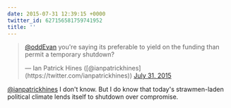 ```yaml
---
date: 2015-07-31 12:39:15 +0000
twitter_id: 627156581759741952
title: ''
---
```


<blockquote class="twitter-tweet"><p lang="en" dir="ltr"><a href="https://twitter.com/oddEvan?ref_src=twsrc%5Etfw">@oddEvan</a> you&#39;re saying its preferable to yield on the funding than permit a temporary shutdown?</p>&mdash; Ian Patrick Hines ([@ianpatrickhines](https://twitter.com/ianpatrickhines)) <a href="https://twitter.com/ianpatrickhines/status/627107183738646528?ref_src=twsrc%5Etfw">July 31, 2015</a></blockquote>
<script async src="https://platform.twitter.com/widgets.js" charset="utf-8"></script>

[@ianpatrickhines](https://twitter.com/ianpatrickhines) I don't know. But I do know that today's strawmen-laden political climate lends itself to shutdown over compromise.
